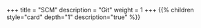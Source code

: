 +++
title = "SCM"
description = "Git"
weight = 1
+++
{{% children style="card" depth="1"  description="true" %}}
